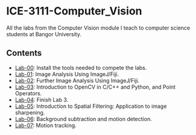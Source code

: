# ICE-3111-Computer_Vision

All the labs from the Computer Vision module I teach to computer science students at Bangor University.

## Contents

- [Lab-00](../../../tree/main/Labs/Lab-00): Install the tools needed to compete the labs.
- [Lab-01](../../../tree/main/Labs/Lab-01): Image Analysis Using ImageJ/Fiji.
- [Lab-02](../../../tree/main/Labs/Lab-02): Further Image Analysis Using ImageJ/Fiji.
- [Lab-03](../../../tree/main/Labs/Lab-03): Introduction to OpenCV in C/C++ and Python, and Point Operators.
- [Lab-04](../../../tree/main/Labs/Lab-04): Finish Lab 3.
- [Lab-05](../../../tree/main/Labs/Lab-05): Introduction to Spatial Filtering: Application to image sharpening.
- [Lab-06](../../../tree/main/Labs/Lab-06): Background subtraction and motion detection.
- [Lab-07](../../../tree/main/Labs/Lab-07): Motion tracking.
